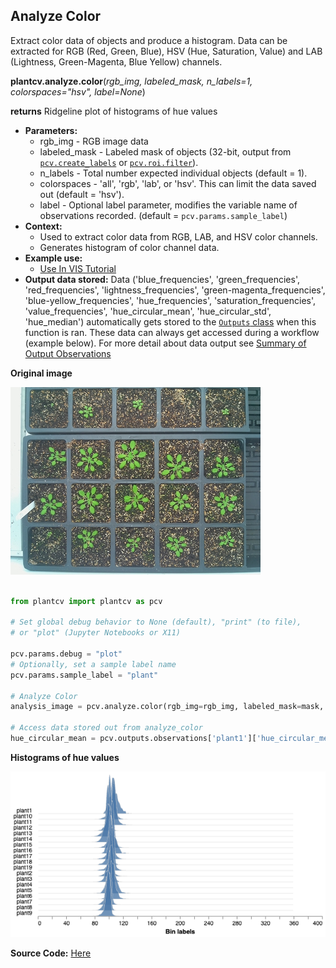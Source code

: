 ## Analyze Color

Extract color data of objects and produce a histogram. Data can be extracted for RGB (Red, Green, Blue),
HSV (Hue, Saturation, Value) and LAB (Lightness, Green-Magenta, Blue Yellow) channels.

**plantcv.analyze.color**(*rgb_img, labeled_mask, n_labels=1, colorspaces="hsv", label=None*)

**returns** Ridgeline plot of histograms of hue values   

- **Parameters:**  
    - rgb_img - RGB image data
    - labeled_mask - Labeled mask of objects (32-bit, output from [`pcv.create_labels`](create_labels.md) or [`pcv.roi.filter`](roi_filter.md)).
    - n_labels - Total number expected individual objects (default = 1).
    - colorspaces - 'all', 'rgb', 'lab', or 'hsv'. This can limit the data saved out (default = 'hsv'). 
    - label - Optional label parameter, modifies the variable name of observations recorded. (default = `pcv.params.sample_label`)
- **Context:**
    - Used to extract color data from RGB, LAB, and HSV color channels.
    - Generates histogram of color channel data. 
- **Example use:**
    - [Use In VIS Tutorial](tutorials/vis_tutorial.md)
- **Output data stored:**  Data ('blue_frequencies', 'green_frequencies', 'red_frequencies', 'lightness_frequencies', 'green-magenta_frequencies', 
    'blue-yellow_frequencies', 'hue_frequencies', 'saturation_frequencies', 'value_frequencies', 'hue_circular_mean', 'hue_circular_std', 'hue_median') 
    automatically gets stored to the [`Outputs` class](outputs.md) when this function is ran. 
    These data can always get accessed during a workflow (example below). For more detail about data output see [Summary of Output Observations](output_measurements.md#summary-of-output-observations)

**Original image**

![Screenshot](img/documentation_images/analyze_color/original_multi.jpg)

```python

from plantcv import plantcv as pcv

# Set global debug behavior to None (default), "print" (to file), 
# or "plot" (Jupyter Notebooks or X11)

pcv.params.debug = "plot"
# Optionally, set a sample label name
pcv.params.sample_label = "plant"

# Analyze Color
analysis_image = pcv.analyze.color(rgb_img=rgb_img, labeled_mask=mask, n_labels=1, colorspaces='hsv')

# Access data stored out from analyze_color
hue_circular_mean = pcv.outputs.observations['plant1']['hue_circular_mean']['value']

```

**Histograms of hue values**

![Screenshot](img/documentation_images/analyze_color/hue_histograms.png)

**Source Code:** [Here](https://github.com/danforthcenter/plantcv/blob/main/plantcv/plantcv/analyze/color.py)

